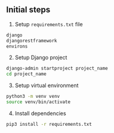 ## Initial steps

1. Setup `requirements.txt` file

```txt
django
djangorestframework
environs
```

2. Setup Django project

```bash
django-admin startproject project_name
cd project_name
```

3. Setup virtual environment

```bash
python3 -m venv venv
source venv/bin/activate
```

4. Install dependencies

```bash
pip3 install -r requirements.txt
```
